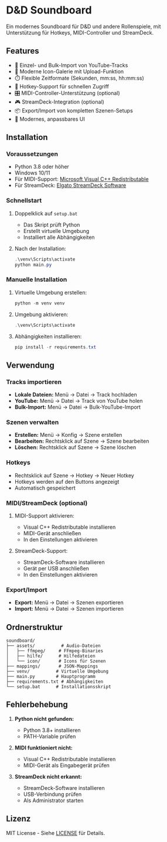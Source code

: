 # D&D Soundboard

Ein modernes Soundboard für D&D und andere Rollenspiele, mit Unterstützung für Hotkeys, MIDI-Controller und StreamDeck.

## Features

- 🎵 Einzel- und Bulk-Import von YouTube-Tracks
- 🎨 Moderne Icon-Galerie mit Upload-Funktion
- ⏱️ Flexible Zeitformate (Sekunden, mm:ss, hh:mm:ss)
- 🎹 Hotkey-Support für schnellen Zugriff
- 🎛️ MIDI-Controller-Unterstützung (optional)
- 🎮 StreamDeck-Integration (optional)
- 📦 Export/Import von kompletten Szenen-Setups
- 🎨 Modernes, anpassbares UI

## Installation

### Voraussetzungen

- Python 3.8 oder höher
- Windows 10/11
- Für MIDI-Support: [Microsoft Visual C++ Redistributable](https://aka.ms/vs/17/release/vc_redist.x64.exe)
- Für StreamDeck: [Elgato StreamDeck Software](https://www.elgato.com/de/downloads)

### Schnellstart

1. Doppelklick auf `setup.bat`
   - Das Skript prüft Python
   - Erstellt virtuelle Umgebung
   - Installiert alle Abhängigkeiten

2. Nach der Installation:
   ```powershell
   .\venv\Scripts\activate
   python main.py
   ```

### Manuelle Installation

1. Virtuelle Umgebung erstellen:
   ```powershell
   python -m venv venv
   ```

2. Umgebung aktivieren:
   ```powershell
   .\venv\Scripts\activate
   ```

3. Abhängigkeiten installieren:
   ```powershell
   pip install -r requirements.txt
   ```

## Verwendung

### Tracks importieren

- **Lokale Dateien:** Menü -> Datei -> Track hochladen
- **YouTube:** Menü -> Datei -> Track von YouTube holen
- **Bulk-Import:** Menü -> Datei -> Bulk-YouTube-Import

### Szenen verwalten

- **Erstellen:** Menü -> Konfig -> Szene erstellen
- **Bearbeiten:** Rechtsklick auf Szene -> Szene bearbeiten
- **Löschen:** Rechtsklick auf Szene -> Szene löschen

### Hotkeys

- Rechtsklick auf Szene -> Hotkey -> Neuer Hotkey
- Hotkeys werden auf den Buttons angezeigt
- Automatisch gespeichert

### MIDI/StreamDeck (optional)

1. MIDI-Support aktivieren:
   - Visual C++ Redistributable installieren
   - MIDI-Gerät anschließen
   - In den Einstellungen aktivieren

2. StreamDeck-Support:
   - StreamDeck-Software installieren
   - Gerät per USB anschließen
   - In den Einstellungen aktivieren

### Export/Import

- **Export:** Menü -> Datei -> Szenen exportieren
- **Import:** Menü -> Datei -> Szenen importieren

## Ordnerstruktur

```
soundboard/
├── assets/          # Audio-Dateien
│   ├── ffmpeg/     # FFmpeg-Binaries
│   ├── hilfe/      # Hilfedateien
│   └── icon/       # Icons für Szenen
├── mappings/       # JSON-Mappings
├── venv/          # Virtuelle Umgebung
├── main.py        # Hauptprogramm
├── requirements.txt # Abhängigkeiten
└── setup.bat      # Installationsskript
```

## Fehlerbehebung

1. **Python nicht gefunden:**
   - Python 3.8+ installieren
   - PATH-Variable prüfen

2. **MIDI funktioniert nicht:**
   - Visual C++ Redistributable installieren
   - MIDI-Gerät als Eingabegerät prüfen

3. **StreamDeck nicht erkannt:**
   - StreamDeck-Software installieren
   - USB-Verbindung prüfen
   - Als Administrator starten

## Lizenz

MIT License - Siehe [LICENSE](LICENSE) für Details. 